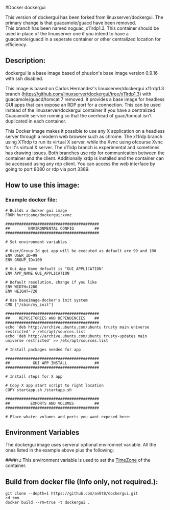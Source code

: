 #Docker dockergui

This version of dockergui has been forked from linuxserver/dockergui.
The primary change is that guacamole/guacd have been removed.  
This branch has been named noguac_x11rdp1.3.
This container should be used in place of the linuxserver one if you intend to have a guacamole/guacd in a seperate container or other centralized location for efficiency.

## Description:
dockergui is a base image based of phusion's base image version 0.9.16 with ssh disabled.
  
This image is based on Carlos Hernandez's linuxserver/dockergui x11rdp1.3 branch (https://github.com/linuxserver/dockergui/tree/x11rdp1.3) with guacamole/guacd/tomcat 7 removed.  It provides a base image for headless GUI apps
that can expose an RDP port for a connection.  This can be used instead of the linuxserver/dockergui container if you have a centralized Guacamole service running so that the overhead of guac/tomcat isn't duplicated in each container.

 
This Docker image makes it possible to use any X application  on a headless server through a modern web browser such as chrome. The x11rdp branch using X11rdp to 
run its virtual X server, while the Xvnc using ofcourse Xvnc for it's virtual X server. The x11rdp branch is experimental and sometimes has drawing issues. Both branches
use rdp for communication between the container and the client.
Additionally xrdp is installed and the container can be accessed using any rdp client. You can access the web interface by going to port 8080 or rdp via port 3389.
  
  
## How to use this image:
  
### Example docker file:
  
```
# Builds a docker gui image
FROM hurricane/dockergui:xvnc

#########################################
##        ENVIRONMENTAL CONFIG         ##
#########################################

# Set environment variables

# User/Group Id gui app will be executed as default are 99 and 100
ENV USER_ID=99
ENV GROUP_ID=100

# Gui App Name default is "GUI_APPLICATION"
ENV APP_NAME GUI_APPLICATION

# Default resolution, change if you like
ENV WIDTH=1280
ENV HEIGHT=720

# Use baseimage-docker's init system
CMD ["/sbin/my_init"]

#########################################
##    REPOSITORIES AND DEPENDENCIES    ##
#########################################
echo 'deb http://archive.ubuntu.com/ubuntu trusty main universe restricted' > /etc/apt/sources.list
echo 'deb http://archive.ubuntu.com/ubuntu trusty-updates main universe restricted' >> /etc/apt/sources.list

# Install packages needed for app

#########################################
##          GUI APP INSTALL            ##
#########################################

# Install steps for X app

# Copy X app start script to right location
COPY startapp.sh /startapp.sh

#########################################
##         EXPORTS AND VOLUMES         ##
#########################################

# Place whater volumes and ports you want exposed here:

```
  
## Environment Variables
  
The dockergui image uses serveral optional enviromnet variable. All the ones listed in the example above plus the following:

####`TZ`
This environment variable is used to set the [TimeZone] of the container.

[TimeZone]: http://en.wikipedia.org/wiki/List_of_tz_database_time_zones
   
## Build from docker file (Info only, not required.):

```
git clone --depth=1 https://github.com/an0t8/dockergui.git
cd tmm
docker build --rm=true -t dockergui . 
```

